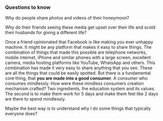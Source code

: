 ### Questions to know

Why do people share photos and videos of their honeymoon?

Why do their friends seeing these media get upset over their life and scold their husbands for giving a different life?

Once a friend opinionated that Facebook is like making you ever unhappy machine. It might be any platform that makes it easy to share things. The combination of things that made this possible are telephone networks, mobile internet, iPhone and similar phones with a large screen, excellent camera, media hosting platforms like YouTube, WhatsApp and others. This combination has made it very easy to share anything that you see. These are all the things that could be easily spotted. But there is a fundamental core thing, that **you are made into a good consumer**. A consumer who consumes mindlessly. How were these mindless consumers creation mechanism crafted? Two ingredients, the education system and its values. The second is to make them work for 5 days and make them feel like 2 days are there to spend mindlessly.

Maybe the best way is to understand why I do some things that typically everyone does?
